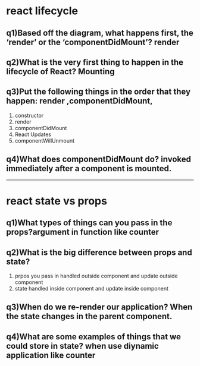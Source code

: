 # react lifecycle
## q1)Based off the diagram, what happens first, the ‘render’ or the ‘componentDidMount’? render
## q2)What is the very first thing to happen in the lifecycle of React? Mounting
## q3)Put the following things in the order that they happen: render ,componentDidMount,
1. constructor
2. render
3. componentDidMount
4. React Updates
5. componentWillUnmount
## q4)What does componentDidMount do? invoked immediately after a component is mounted.

---

# react state vs props
## q1)What types of things can you pass in the props?argument in function like counter
## q2)What is the big difference between props and state?
1. prpos you pass in handled outside component and update outside component
2. state handled inside component and update inside component 
## q3)When do we re-render our application? When the state changes in the parent component.
## q4)What are some examples of things that we could store in state? when use diynamic application like counter



